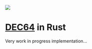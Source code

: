 ![](https://raw.githubusercontent.com/maciejhirsz/DEC64/master/dec64.png)

# [DEC64](http://dec64.com/) in Rust

Very work in progress implementation...

